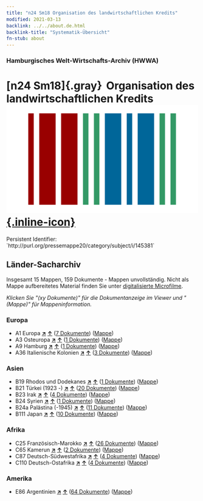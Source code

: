 ```yaml
---
title: "n24 Sm18 Organisation des landwirtschaftlichen Kredits"
modified: 2021-03-13
backlink: ../../about.de.html
backlink-title: "Systematik-Übersicht"
fn-stub: about
---
```


### Hamburgisches Welt-Wirtschafts-Archiv (HWWA)

# [n24 Sm18]{.gray}&#8201; Organisation des landwirtschaftlichen Kredits &#160; [![Wikidata](/images/Wikidata-logo.svg "Wikidata"){.inline-icon}](http://www.wikidata.org/entity/Q104711035)

<div class="hint">Persistent Identifier: `http://purl.org/pressemappe20/category/subject/i/145381`</div>







## Länder-Sacharchiv




Insgesamt 15 Mappen, 159 Dokumente - Mappen unvollständig.
Nicht als Mappe aufbereitetes Material finden Sie unter [digitalisierte Microfilme](/film/h1_sh.de.html).

_Klicken Sie "(xy Dokumente)" für die Dokumentanzeige im Viewer und "(Mappe)" für Mappeninformation._




### Europa

- A1 Europa [**&nearr;**](../../../geo/i/140892/about.de.html "Europa (alle Mappen)") [**&uarr;**](../../../geo/about.de.html#A1 "Ländersystematik") (<a href="https://pm20.zbw.eu/iiifview/folder/sh/140892,145381" title="über: Europa : Organisation des landwirtschaftlichen Kredits" target="_blank">7 Dokumente</a>) ([Mappe](../../../../folder/sh/1408xx/140892/1453xx/145381/about.de.html))
- A3 Osteuropa [**&nearr;**](../../../geo/i/140896/about.de.html "Osteuropa (alle Mappen)") [**&uarr;**](../../../geo/about.de.html#A3 "Ländersystematik") (<a href="https://pm20.zbw.eu/iiifview/folder/sh/140896,145381" title="über: Osteuropa : Organisation des landwirtschaftlichen Kredits" target="_blank">1 Dokumente</a>) ([Mappe](../../../../folder/sh/1408xx/140896/1453xx/145381/about.de.html))
- A9 Hamburg [**&nearr;**](../../../geo/i/140905/about.de.html "Hamburg (alle Mappen)") [**&uarr;**](../../../geo/about.de.html#A9 "Ländersystematik") (<a href="https://pm20.zbw.eu/iiifview/folder/sh/140905,145381" title="über: Hamburg : Organisation des landwirtschaftlichen Kredits" target="_blank">1 Dokumente</a>) ([Mappe](../../../../folder/sh/1409xx/140905/1453xx/145381/about.de.html))
- A36 Italienische Kolonien [**&nearr;**](../../../geo/i/141012/about.de.html "Italienische Kolonien (alle Mappen)") [**&uarr;**](../../../geo/about.de.html#A36 "Ländersystematik") (<a href="https://pm20.zbw.eu/iiifview/folder/sh/141012,145381" title="über: Italienische Kolonien : Organisation des landwirtschaftlichen Kredits" target="_blank">3 Dokumente</a>) ([Mappe](../../../../folder/sh/1410xx/141012/1453xx/145381/about.de.html))

### Asien

- B19 Rhodos und Dodekanes [**&nearr;**](../../../geo/i/141106/about.de.html "Rhodos und Dodekanes (alle Mappen)") [**&uarr;**](../../../geo/about.de.html#B19 "Ländersystematik") (<a href="https://pm20.zbw.eu/iiifview/folder/sh/141106,145381" title="über: Rhodos und Dodekanes : Organisation des landwirtschaftlichen Kredits" target="_blank">1 Dokumente</a>) ([Mappe](../../../../folder/sh/1411xx/141106/1453xx/145381/about.de.html))
- B21 Türkei (1923 -) [**&nearr;**](../../../geo/i/141111/about.de.html "Türkei (1923 -) (alle Mappen)") [**&uarr;**](../../../geo/about.de.html#B21 "Ländersystematik") (<a href="https://pm20.zbw.eu/iiifview/folder/sh/141111,145381" title="über: Türkei (1923 -) : Organisation des landwirtschaftlichen Kredits" target="_blank">20 Dokumente</a>) ([Mappe](../../../../folder/sh/1411xx/141111/1453xx/145381/about.de.html))
- B23 Irak [**&nearr;**](../../../geo/i/141113/about.de.html "Irak (alle Mappen)") [**&uarr;**](../../../geo/about.de.html#B23 "Ländersystematik") (<a href="https://pm20.zbw.eu/iiifview/folder/sh/141113,145381" title="über: Irak : Organisation des landwirtschaftlichen Kredits" target="_blank">4 Dokumente</a>) ([Mappe](../../../../folder/sh/1411xx/141113/1453xx/145381/about.de.html))
- B24 Syrien [**&nearr;**](../../../geo/i/141114/about.de.html "Syrien (alle Mappen)") [**&uarr;**](../../../geo/about.de.html#B24 "Ländersystematik") (<a href="https://pm20.zbw.eu/iiifview/folder/sh/141114,145381" title="über: Syrien : Organisation des landwirtschaftlichen Kredits" target="_blank">1 Dokumente</a>) ([Mappe](../../../../folder/sh/1411xx/141114/1453xx/145381/about.de.html))
- B24a Palästina (-1945) [**&nearr;**](../../../geo/i/141115/about.de.html "Palästina (-1945) (alle Mappen)") [**&uarr;**](../../../geo/about.de.html#B24a "Ländersystematik") (<a href="https://pm20.zbw.eu/iiifview/folder/sh/141115,145381" title="über: Palästina (-1945) : Organisation des landwirtschaftlichen Kredits" target="_blank">11 Dokumente</a>) ([Mappe](../../../../folder/sh/1411xx/141115/1453xx/145381/about.de.html))
- B111 Japan [**&nearr;**](../../../geo/i/141272/about.de.html "Japan (alle Mappen)") [**&uarr;**](../../../geo/about.de.html#B111 "Ländersystematik") (<a href="https://pm20.zbw.eu/iiifview/folder/sh/141272,145381" title="über: Japan : Organisation des landwirtschaftlichen Kredits" target="_blank">10 Dokumente</a>) ([Mappe](../../../../folder/sh/1412xx/141272/1453xx/145381/about.de.html))

### Afrika

- C25 Französisch-Marokko [**&nearr;**](../../../geo/i/141358/about.de.html "Französisch-Marokko (alle Mappen)") [**&uarr;**](../../../geo/about.de.html#C25 "Ländersystematik") (<a href="https://pm20.zbw.eu/iiifview/folder/sh/141358,145381" title="über: Französisch-Marokko : Organisation des landwirtschaftlichen Kredits" target="_blank">26 Dokumente</a>) ([Mappe](../../../../folder/sh/1413xx/141358/1453xx/145381/about.de.html))
- C65 Kamerun [**&nearr;**](../../../geo/i/141410/about.de.html "Kamerun (alle Mappen)") [**&uarr;**](../../../geo/about.de.html#C65 "Ländersystematik") (<a href="https://pm20.zbw.eu/iiifview/folder/sh/141410,145381" title="über: Kamerun : Organisation des landwirtschaftlichen Kredits" target="_blank">2 Dokumente</a>) ([Mappe](../../../../folder/sh/1414xx/141410/1453xx/145381/about.de.html))
- C87 Deutsch-Südwestafrika [**&nearr;**](../../../geo/i/141450/about.de.html "Deutsch-Südwestafrika (alle Mappen)") [**&uarr;**](../../../geo/about.de.html#C87 "Ländersystematik") (<a href="https://pm20.zbw.eu/iiifview/folder/sh/141450,145381" title="über: Deutsch-Südwestafrika : Organisation des landwirtschaftlichen Kredits" target="_blank">4 Dokumente</a>) ([Mappe](../../../../folder/sh/1414xx/141450/1453xx/145381/about.de.html))
- C110 Deutsch-Ostafrika [**&nearr;**](../../../geo/i/141471/about.de.html "Deutsch-Ostafrika (alle Mappen)") [**&uarr;**](../../../geo/about.de.html#C110 "Ländersystematik") (<a href="https://pm20.zbw.eu/iiifview/folder/sh/141471,145381" title="über: Deutsch-Ostafrika : Organisation des landwirtschaftlichen Kredits" target="_blank">4 Dokumente</a>) ([Mappe](../../../../folder/sh/1414xx/141471/1453xx/145381/about.de.html))

### Amerika

- E86 Argentinien [**&nearr;**](../../../geo/i/141692/about.de.html "Argentinien (alle Mappen)") [**&uarr;**](../../../geo/about.de.html#E86 "Ländersystematik") (<a href="https://pm20.zbw.eu/iiifview/folder/sh/141692,145381" title="über: Argentinien : Organisation des landwirtschaftlichen Kredits" target="_blank">64 Dokumente</a>) ([Mappe](../../../../folder/sh/1416xx/141692/1453xx/145381/about.de.html))








